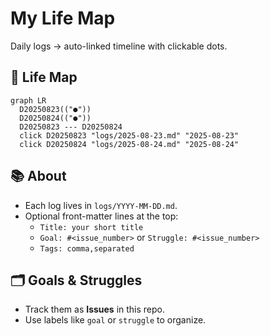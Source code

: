 # My Life Map

Daily logs → auto-linked timeline with clickable dots.

## 📍 Life Map

<!-- LIFE_MAP_START -->
```mermaid
graph LR
  D20250823(("●"))
  D20250824(("●"))
  D20250823 --- D20250824
  click D20250823 "logs/2025-08-23.md" "2025-08-23"
  click D20250824 "logs/2025-08-24.md" "2025-08-24"
```
<!-- LIFE_MAP_END -->

## 📚 About
- Each log lives in `logs/YYYY-MM-DD.md`.
- Optional front-matter lines at the top:
  - `Title: your short title`
  - `Goal: #<issue_number>` or `Struggle: #<issue_number>`
  - `Tags: comma,separated`

## 🗂️ Goals & Struggles
- Track them as **Issues** in this repo.
- Use labels like `goal` or `struggle` to organize.
